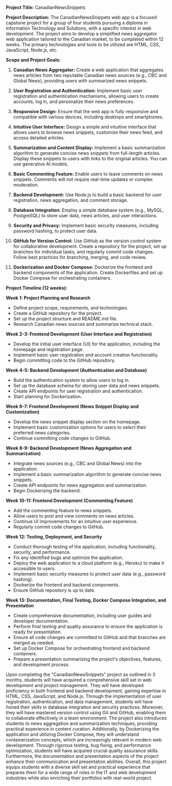 **Project Title:** CanadianNewsSnippets

**Project Description:**
The CanadianNewsSnippets web app is a focused capstone project for a group of four students pursuing a diploma in Information Technology and Solutions, with a specific interest in web development. The project aims to develop a simplified news aggregator web application tailored to the Canadian market, to be completed within 12 weeks. The primary technologies and tools to be utilized are HTML, CSS, JavaScript, Node.js, etc.

**Scope and Project Goals:**

1. **Canadian News Aggregator:** Create a web application that aggregates news articles from two reputable Canadian news sources (e.g., CBC and Global News), providing users with summarized news snippets.

2. **User Registration and Authentication:** Implement basic user registration and authentication mechanisms, allowing users to create accounts, log in, and personalize their news preferences.

3. **Responsive Design:** Ensure that the web app is fully responsive and compatible with various devices, including desktops and smartphones.

4. **Intuitive User Interface:** Design a simple and intuitive interface that allows users to browse news snippets, customize their news feed, and access detailed articles.

5. **Summarization and Content Display:** Implement a basic summarization algorithm to generate concise news snippets from full-length articles. Display these snippets to users with links to the original articles. You can use generative AI models.

6. **Basic Commenting Feature:** Enable users to leave comments on news snippets. Comments will not require real-time updates or complex moderation.

7. **Backend Development:** Use Node.js to build a basic backend for user registration, news aggregation, and comment storage.

8. **Database Integration:** Employ a simple database system (e.g., MySQL, PostgreSQL) to store user data, news articles, and user interactions.

9. **Security and Privacy:** Implement basic security measures, including password hashing, to protect user data.

10. **GitHub for Version Control:** Use GitHub as the version control system for collaborative development. Create a repository for the project, set up branches for individual tasks, and regularly commit code changes. Follow best practices for branching, merging, and code review.

11. **Dockerization and Docker Compose:** Dockerize the frontend and backend components of the application. Create Dockerfiles and set up Docker Compose for orchestrating containers.

**Project Timeline (12 weeks):**

**Week 1: Project Planning and Research**
- Define project scope, requirements, and technologies.
- Create a GitHub repository for the project.
- Set up the project structure and README.md file.
- Research Canadian news sources and summarize technical stack.

**Week 2-3: Frontend Development (User Interface and Registration)**
- Develop the initial user interface (UI) for the application, including the homepage and registration page.
- Implement basic user registration and account creation functionality.
- Begin committing code to the GitHub repository.

**Week 4-5: Backend Development (Authentication and Database)**
- Build the authentication system to allow users to log in.
- Set up the database schema for storing user data and news snippets.
- Create API endpoints for user registration and authentication.
- Start planning for Dockerization.

**Week 6-7: Frontend Development (News Snippet Display and Customization)**
- Develop the news snippet display section on the homepage.
- Implement basic customization options for users to select their preferred news categories.
- Continue committing code changes to GitHub.

**Week 8-9: Backend Development (News Aggregation and Summarization)**
- Integrate news sources (e.g., CBC and Global News) into the application.
- Implement a basic summarization algorithm to generate concise news snippets.
- Create API endpoints for news aggregation and summarization.
- Begin Dockerizing the backend.

**Week 10-11: Frontend Development (Commenting Feature)**
- Add the commenting feature to news snippets.
- Allow users to post and view comments on news articles.
- Continue UI improvements for an intuitive user experience.
- Regularly commit code changes to GitHub.

**Week 12: Testing, Deployment, and Security**
- Conduct thorough testing of the application, including functionality, security, and performance.
- Fix any identified bugs and optimize the application.
- Deploy the web application to a cloud platform (e.g., Heroku) to make it accessible to users.
- Implement basic security measures to protect user data (e.g., password hashing).
- Dockerize the frontend and backend components.
- Ensure GitHub repository is up to date.

**Week 13: Documentation, Final Testing, Docker Compose Integration, and Presentation**
- Create comprehensive documentation, including user guides and developer documentation.
- Perform final testing and quality assurance to ensure the application is ready for presentation.
- Ensure all code changes are committed to GitHub and that branches are merged as needed.
- Set up Docker Compose for orchestrating frontend and backend containers.
- Prepare a presentation summarizing the project's objectives, features, and development process.

Upon completing the "CanadianNewsSnippets" project as outlined in 3 months, students will have acquired a comprehensive skill set in web development and project management. They will have developed proficiency in both frontend and backend development, gaining expertise in HTML, CSS, JavaScript, and Node.js. Through the implementation of user registration, authentication, and data management, students will have honed their skills in database integration and security practices. Moreover, they will have mastered version control using Git and GitHub, enabling them to collaborate effectively in a team environment. The project also introduces students to news aggregation and summarization techniques, providing practical experience in content curation. Additionally, by Dockerizing the application and utilizing Docker Compose, they will understand containerization concepts, which are increasingly relevant in modern web development. Through rigorous testing, bug fixing, and performance optimization, students will have acquired crucial quality assurance skills. Furthermore, the documentation and presentation aspects of the project enhance their communication and presentation abilities. Overall, this project equips students with a diverse skill set and practical experience that prepares them for a wide range of roles in the IT and web development industries while also enriching their portfolios with real-world project.
